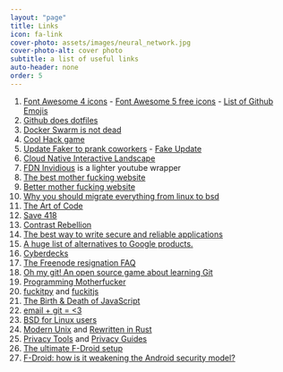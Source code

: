 ```yaml
---
layout: "page"
title: Links
icon: fa-link
cover-photo: assets/images/neural_network.jpg
cover-photo-alt: cover photo
subtitle: a list of useful links
auto-header: none
order: 5
---
```


1. [Font Awesome 4 icons](https://fontawesome.com/v4.7.0/icons/) - [Font Awesome 5 free icons](https://fontawesome.com/icons?d=gallery&m=free) - [List of Github Emojis](https://gist.github.com/rxaviers/7360908)
2. [Github does dotfiles](https://dotfiles.github.io/)
3. [Docker Swarm is not dead](https://www.mirantis.com/blog/mirantis-will-continue-to-support-and-develop-docker-swarm/)
4. [Cool Hack game](https://overthewire.org/wargames/)
5. [Update Faker to prank coworkers](https://updatefaker.com/) - [Fake Update](https://fakeupdate.net/)
6. [Cloud Native Interactive Landscape](https://landscape.cncf.io/)
7. [FDN Invidious](https://invidious.fdn.fr/) is a lighter youtube wrapper
8. [The best mother fucking website](http://thebestmotherfuckingwebsite.com/)
9. [Better mother fucking website](http://bettermotherfuckingwebsite.com/)
10. [Why you should migrate everything from linux to bsd](https://www.unixsheikh.com/articles/why-you-should-migrate-everything-from-linux-to-bsd.html)
11. [The Art of Code](https://www.youtube.com/watch?v=gdSlcxxYAA8)
12. [Save 418](https://save418.com)
13. [Contrast Rebellion](https://contrastrebellion.com/)
14. [The best way to write secure and reliable applications](https://github.com/kelseyhightower/nocode)
15. [A huge list of alternatives to Google products.](https://degoogle.jmoore.dev/)
16. [Cyberdecks](https://cyberdeck.cafe/)
17. [The Freenode resignation FAQ](https://gist.github.com/joepie91/df80d8d36cd9d1bde46ba018af497409/)
18. [Oh my git! An open source game about learning Git](https://ohmygit.org/)
19. [Programming Motherfucker](http://programming-motherfucker.com/)
20. [fuckitpy](https://github.com/ajalt/fuckitpy) and [fuckitjs](https://github.com/mattdiamond/fuckitjs)
21. [The Birth & Death of JavaScript](https://www.destroyallsoftware.com/talks/the-birth-and-death-of-javascript)
22. [email + git = <3](https://git-send-email.io/)
23. [BSD for Linux users](https://www.over-yonder.net/~fullermd/rants/bsd4linux/01)
24. [Modern Unix](https://github.com/ibraheemdev/modern-unix) and [Rewritten in Rust](https://zaiste.net/posts/shell-commands-rust/#)
25. [Privacy Tools](https://www.privacytools.io/) and [Privacy Guides](https://privacyguides.org/)
26. [The ultimate F-Droid setup](https://alternativeto.net/list/28655/the-ultimate-f-droid-setup/)
27. [F-Droid: how is it weakening the Android security model?](https://wonderfall.github.io/fdroid-issues/)
